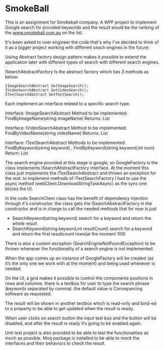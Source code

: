 # SmokeBall

This is an assignment for Smokeball company.
A WPF project to implement Google search for provided keywords and the result would be the ranking of the www.smokeball.com.au on the list.

It's been asked to over engineer the code that's why I've decided to think of it as a bigger project working with different seach engines in the future:

Usiing Abstract factory design pattern makes it possible to extend the application later with different types of search with different search engines.

ISearchAbstractFactory
Is the abstract factory which has 3 methods as below:

	IImageSearchAbstract GetImageSearch();
	IVideoSearchAbstract GetVideoSearch();
	ITextSearchAbstract GetTextSearch();

Each implement an interface related to a specific search type.

Interface: IImageSearchAbstract	
	Method to be implemented: FindByImageName(string imageName)	
	Returns: List<Image>
	
Interface: IVideoSearchAbstract	
	Method to be implemented: FindByVideoName(string videoName)	
	Returns: List<VideoDrawing>

Interface: ITextSearchAbstract 
	Methods to be implemented: FindByKeyword(string keyword) , FindByKeyword(string keyword,int num)	
	Return: List<string>

The search engine provided at this stage is google, so GoogleFactory is the class implements ISearchAbstractFactory interface.
At the moment this class just implements the ITextSearchAbstract and throws an exception for the rest.
to implement methods of ITextSearchFactory I had to use the async method (webClient.DownloadStringTaskAsync) as the sync one blocks the UI.
 
In the code SearchClient class has the benefit of dependency injection through it's constructor. 
the class gets the ISearchAbstractFactory in the constructor and is in charge to call the needed methods that for now is just 
-	SearchKeyword(string keyword)   search for a keyword and return the whole result
-	SearchKeyword(string keyword,int resultCount) search for a keyword and return the first resultcount rows(at the moment 100)


There is also a custom exception (SearchEngineNotFoundException) to be thrown whenever the functionality of a search engine is not implemented.

When the app comes up an instance of GoogleFactory will be created (as it’s the only one we work with at the moment) and being used whenever is needed.


On the UI, a grid makes it possible to control the components positions in rows and columns.
there is a textbox for user to type the search phrase (keywords separated by comma).
the default value is Conveyancing software as requested.

The result will be shown in another textbox which is read-only and bind-ed to a property to be able to get updated when the result is ready.

When user clicks on search button the input text box and the button will be disabled, and after the result is ready it’s going to be enabled again.


Unit test project is also provided to be able to test the functionalities as much as possible.
Moq package is installed to be able to mock the interfaces and their behaviors to check the result.

